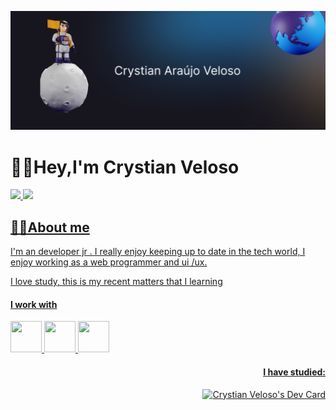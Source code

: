 

![cover.gif](img/cover-git.png)

# 🖖🏻Hey,I'm Crystian Veloso
<div align="left">
  <a href="https://github.com/rafaballerini">
  <img height="180em" src="https://github-readme-stats.vercel.app/api?username=crystian97&show_icons=true&theme=dracula&include_all_commits=true&count_private=true"/>
  <img height="180em" src="https://github-readme-stats.vercel.app/api/top-langs/?username=crystian97&layout=compact&langs_count=7&theme=dracula"/>
</div>

## 👦🏻About me

I'm an developer jr . I really enjoy keeping up to date in the tech world, I enjoy working as a web programmer and ui /ux.


I love study, this is my recent matters that I learning
<div>
<div align="left">
  <h4>I work with </h4>
<img width="50px" height="50px" src="https://cdn.jsdelivr.net/gh/devicons/devicon/icons/php/php-original.svg" />
  <img width="50px" height="50px" src="https://cdn.jsdelivr.net/gh/devicons/devicon/icons/javascript/javascript-original.svg" />
  <img width="50px" height="50px" src="https://cdn.jsdelivr.net/gh/devicons/devicon/icons/laravel/laravel-plain.svg" />




</div>
<div align="right">
<h4>I have studied: </h4>
<a href="https://app.daily.dev/crystian97"><img src="https://api.daily.dev/devcards/03bd67ff4210488ba5d70e0453dbce2f.png?r=fn4" width="400" alt="Crystian Veloso's Dev Card"/></a>
</div>
  </div>
